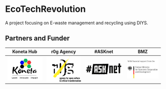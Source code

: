 # EcoTechRevolution
A project focusing on E-waste management and recycling using DIYS.




## Partners and Funder

| Koneta Hub| r0g Agency | #ASKnet  | BMZ |
| :--------:| :--------: | :----: | :-------: |
|[![koneta Logo](assets/images/logos/konetahub.png)](https://konetahub.org/)|[![Koneta Hub Logo](assets/images/logos/r0g_logo.png)](https://openculture.agency/)|[![#ASKnet Logo](assets/images/logos/asknet-logo.png)](https://github.com/ASKnet-Open-Training)|  [![BMZ Logo](assets/images/logos/founder_BMZ.jpg)](https://www.bmz.de/en/)| [Official Website](https://openculture.agency/) | [Official Website](https://github.com/ASKnet-Open-Training) | [Official Website](https://www.bmz.de/en/) |